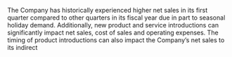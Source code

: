 The Company has historically experienced higher net sales in its first quarter compared to other quarters in its fiscal year due in
part to seasonal holiday demand. Additionally, new product and service introductions can significantly impact net sales, cost of
sales  and  operating  expenses.  The  timing  of  product  introductions  can  also  impact  the  Company’s  net  sales  to  its  indirect